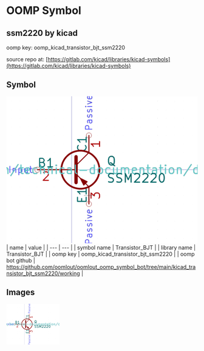 # OOMP Symbol  
## ssm2220  by kicad  
  
oomp key: oomp_kicad_transistor_bjt_ssm2220  
  
source repo at: [https://gitlab.com/kicad/libraries/kicad-symbols](https://gitlab.com/kicad/libraries/kicad-symbols)  
## Symbol  
  
[![working.png](working_600.png)](working.png)  
| name | value | 
| --- | --- | 
| symbol name | Transistor_BJT | 
| library name | Transistor_BJT | 
| oomp key | oomp_kicad_transistor_bjt_ssm2220 | 
| oomp bot github | https://github.com/oomlout/oomlout_oomp_symbol_bot/tree/main/kicad_transistor_bjt_ssm2220/working | 
## Images  
  
[![working.png](working_140.png)](working.png)  
